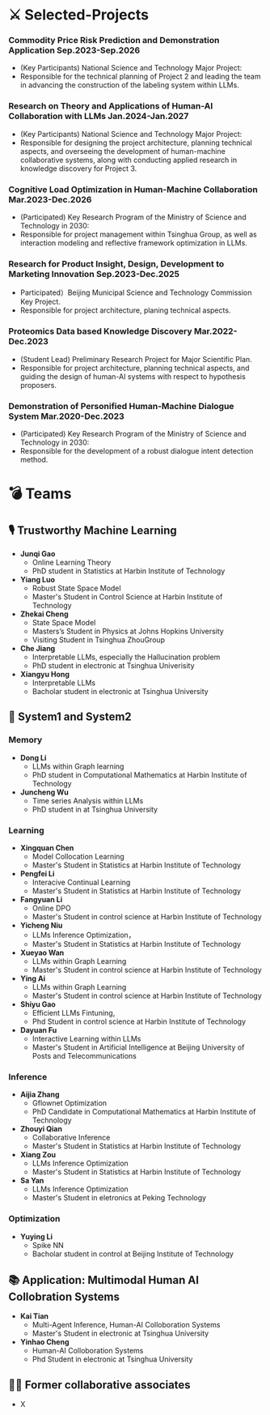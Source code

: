 # ⚔ Selected-Projects
### Commodity Price Risk Prediction and Demonstration Application **Sep.2023-Sep.2026**
  - (Key Participants)  National Science and Technology Major Project:
  - Responsible for the technical planning of Project 2 and leading the team in advancing the construction of the labeling system within LLMs.

### Research on Theory and Applications of Human-AI Collaboration with LLMs **Jan.2024-Jan.2027**
  - (Key Participants) National Science and Technology Major Project:
  -  Responsible for designing the project architecture, planning technical aspects, and overseeing the development of human-machine collaborative systems, along with conducting applied research in knowledge discovery for Project 3.
    
### Cognitive Load Optimization in Human-Machine Collaboration **Mar.2023-Dec.2026**
  - (Participated) Key Research Program of the Ministry of Science and Technology in 2030:
  - Responsible for project management within Tsinghua Group, as well as interaction modeling and reflective framework optimization in LLMs.

### Research for Product Insight, Design, Development to Marketing Innovation **Sep.2023-Dec.2025**
  - Participated）Beijing Municipal Science and Technology Commission Key Project.
  - Responsible for project architecture, planing technical aspects.

### Proteomics Data based Knowledge Discovery **Mar.2022-Dec.2023** 
  - (Student Lead) Preliminary Research Project for Major Scientific Plan.
  - Responsible for project architecture, planning technical aspects, and guiding the design of human-AI systems with respect to hypothesis proposers.
    
### Demonstration of Personified Human-Machine Dialogue System **Mar.2020-Dec.2023**
  - (Participated) Key Research Program of the Ministry of Science and Technology in 2030: 
  - Responsible for the development of a robust dialogue intent detection method.

    
# 💣 Teams
## 🎙 Trustworthy Machine Learning
   - **Junqi Gao** 
     - Online Learning Theory
     - PhD student in Statistics at Harbin Institute of Technology 
   - **Yiang Luo**
     - Robust State Space Model
     - Master's Student in Control Science at Harbin Institute of Technology
   - **Zhekai Cheng**
     - State Space Model
     - Masters’s Student in Physics at Johns Hopkins University
     - Visiting Student in Tsinghua ZhouGroup
   - **Che Jiang**
     - Interpretable LLMs, especially the Hallucination problem
     - PhD student in electronic at Tsinghua Univerisity
   - **Xiangyu Hong**
     - Interpretable LLMs
     - Bacholar student in electronic at Tsinghua University

## 👄 System1 and System2 
### Memory
 - **Dong Li**
   - LLMs within Graph learning
   - PhD student in Computational Mathematics at Harbin Institute of Technology
 - **Juncheng Wu**
   - Time series Analysis within LLMs
   - PhD student in at Tsinghua University 
  
### Learning 
- **Xingquan Chen**
  - Model Collocation Learning
  - Master's Student in Statistics at Harbin Institute of Technology 
- **Pengfei Li**
  - Interacive Continual Learning
  - Master's Student in Statistics at Harbin Institute of Technology  
- **Fangyuan Li**
  - Online DPO
  - Master's Student in control science at Harbin Institute of Technology
- **Yicheng Niu**
  -  LLMs Inference Optimization，
  -  Master's Student in Statistics at Harbin Institute of Technology
- **Xueyao Wan**
  - LLMs within Graph Learning
  - Master's Student in control science at Harbin Institute of Technology
- **Ying Ai**
  - LLMs within Graph Learning
  -  Master's Student in control science at Harbin Institute of Technology
- **Shiyu Gao**
  -  Efficient LLMs Fintuning,
  -  Phd Student in control science at Harbin Institute of Technology
- **Dayuan Fu**
  - Interactive Learning within LLMs
  - Master's Student in Artificial Intelligence at Beijing University of Posts and Telecommunications

### Inference 
- **Aijia Zhang**
  - Gflownet Optimization
  - PhD Candidate in Computational Mathematics at Harbin Institute of Technology
- **Zhouyi Qian**
  - Collaborative Inference
  - Master's Student in Statistics at Harbin Institute of Technology
- **Xiang Zou**
  - LLMs Inference Optimization
  - Master's Student in Statistics at Harbin Institute of Technology
- **Sa Yan**
  - LLMs Inference Optimization
  - Master's Student in eletronics at Peking Technology
    
### Optimization 
- **Yuying Li**
  - Spike NN
  - Bacholar student in control at Beijing Institute of Technology

## 📚 Application: Multimodal Human AI Collobration Systems
  - **Kai Tian**
    - Multi-Agent Inference, Human-AI Colloboration Systems
    - Master's Student in electronic at Tsinghua University
  - **Yinhao Cheng**
    - Human-AI Colloboration Systems 
    - Phd Student in electronic at Tsinghua University

## 👬🏻 Former collaborative associates
  - X


 

